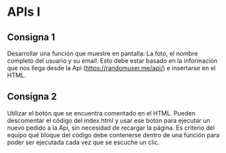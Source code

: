 
# APIs I

## Consigna 1
Desarrollar una función que muestre en pantalla:
La foto, el nombre completo del usuario y su email. Esto debe estar basado en la información que nos llega desde la Api (https://randomuser.me/api/) e insertarse en el HTML.

## Consigna 2
Utilizar el botón que se encuentra comentado en el HTML. Pueden descomentar el código del index.html y usar ese botón para ejecutar un nuevo pedido a la Api, sin necesidad de recargar la página. Es criterio del equipo qué bloque del código debe contenerse dentro de una función para poder ser ejecutada cada vez que se escuche un clic.

